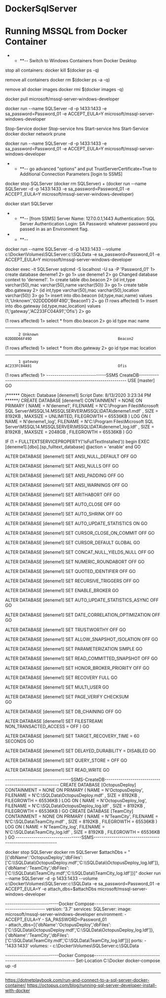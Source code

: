 # DockerSqlServer
# Running MSSQL from Docker Container 

- - **-- Switch to Windows Containers from Docker Desktop 

stop all containers:
docker kill $(docker ps -q)

remove all containers
docker rm $(docker ps -a -q)

remove all docker images
docker rmi $(docker images -q)

docker pull microsoft/mssql-server-windows-developer

docker run --name SQLServer -d -p 1433:1433 -e sa_password=Password_01 -e ACCEPT_EULA=Y microsoft/mssql-server-windows-developer

Stop-Service docker
Stop-service hns
Start-service hns
Start-Service docker
docker network prune

docker run --name SQLServer -d -p 1433:1433 -e sa_password=Password_01 -e ACCEPT_EULA=Y microsoft/mssql-server-windows-developer

- - **-- go advanced "options" and put TrustServerCertificate=True to Additional Connection Parameters [login to SSMS]

docker stop SQLServer
 (docker rm SQLServer) + 
 (docker run --name SQLServer -d -p 1433:1433 -e sa_password=Password_01 -e ACCEPT_EULA=Y microsoft/mssql-server-windows-developer)

docker start SQLServer

- - **-- [from SSMS]
Server Name: 127.0.0.1,1443
Authentication: SQL Server Authentication
Login: SA
Password: whatever password you passed in as an Environment flag.
- - **-- 

docker run --name SQLServer -d -p 1433:1433 --volume c:\Docker\Volumes\SQLServer:c:\SQLData -e sa_password=Password_01 -e ACCEPT_EULA=Y microsoft/mssql-server-windows-developer

docker exec -it SQLServer sqlcmd -S localhost -U sa -P 'Password_01' 
1> create database deneme1
2> go
1> use deneme1
2> go
Changed database context to 'deneme1'.
1> create table dbo.beacon
2> (id int,type varchar(50),mac varchar(50),name varchar(50))
3> go
1> create table dbo.gateway
2> (id int,type varchar(50),mac varchar(50),location varchar(50))
3> go
1> insert into dbo.beacon (id,type,mac,name) values (1,'Unknown','02DDDD66F49D','Beacon1')
2~ go
(1 rows affected)
1> insert into dbo.gateway (id,type,mac,location) values (1,'gateway','AC233FC04A91','Ofis')
2> go

(1 rows affected)
1> select * from dbo.beacon
2> go
id          type                                               mac                                                name
----------- -------------------------------------------------- -------------------------------------------------- --------------------------------------------------
          2 Unknown                                            02DDDD66F49D                                       Beacon2

(1 rows affected)
1> select * from dbo.gateway
2> go
id          type                                               mac                                                location
----------- -------------------------------------------------- -------------------------------------------------- --------------------------------------------------
          1 gateway                                            AC233FC04A91                                       Ofis

(1 rows affected)
1>
------------------------------SSMS CreateDB-----------------------------------------------------------------------
USE [master]
GO

/****** Object:  Database [deneme1]    Script Date: 8/13/2020 3:23:34 PM ******/
CREATE DATABASE [deneme1]
 CONTAINMENT = NONE
 ON  PRIMARY 
( NAME = N'deneme1', FILENAME = N'C:\Program Files\Microsoft SQL Server\MSSQL14.MSSQLSERVER\MSSQL\DATA\deneme1.mdf' , SIZE = 8192KB , MAXSIZE = UNLIMITED, FILEGROWTH = 65536KB )
 LOG ON 
( NAME = N'deneme1_log', FILENAME = N'C:\Program Files\Microsoft SQL Server\MSSQL14.MSSQLSERVER\MSSQL\DATA\deneme1_log.ldf' , SIZE = 8192KB , MAXSIZE = 2048GB , FILEGROWTH = 65536KB )
GO

IF (1 = FULLTEXTSERVICEPROPERTY('IsFullTextInstalled'))
begin
EXEC [deneme1].[dbo].[sp_fulltext_database] @action = 'enable'
end
GO

ALTER DATABASE [deneme1] SET ANSI_NULL_DEFAULT OFF 
GO

ALTER DATABASE [deneme1] SET ANSI_NULLS OFF 
GO

ALTER DATABASE [deneme1] SET ANSI_PADDING OFF 
GO

ALTER DATABASE [deneme1] SET ANSI_WARNINGS OFF 
GO

ALTER DATABASE [deneme1] SET ARITHABORT OFF 
GO

ALTER DATABASE [deneme1] SET AUTO_CLOSE OFF 
GO

ALTER DATABASE [deneme1] SET AUTO_SHRINK OFF 
GO

ALTER DATABASE [deneme1] SET AUTO_UPDATE_STATISTICS ON 
GO

ALTER DATABASE [deneme1] SET CURSOR_CLOSE_ON_COMMIT OFF 
GO

ALTER DATABASE [deneme1] SET CURSOR_DEFAULT  GLOBAL 
GO

ALTER DATABASE [deneme1] SET CONCAT_NULL_YIELDS_NULL OFF 
GO

ALTER DATABASE [deneme1] SET NUMERIC_ROUNDABORT OFF 
GO

ALTER DATABASE [deneme1] SET QUOTED_IDENTIFIER OFF 
GO

ALTER DATABASE [deneme1] SET RECURSIVE_TRIGGERS OFF 
GO

ALTER DATABASE [deneme1] SET  ENABLE_BROKER 
GO

ALTER DATABASE [deneme1] SET AUTO_UPDATE_STATISTICS_ASYNC OFF 
GO

ALTER DATABASE [deneme1] SET DATE_CORRELATION_OPTIMIZATION OFF 
GO

ALTER DATABASE [deneme1] SET TRUSTWORTHY OFF 
GO

ALTER DATABASE [deneme1] SET ALLOW_SNAPSHOT_ISOLATION OFF 
GO

ALTER DATABASE [deneme1] SET PARAMETERIZATION SIMPLE 
GO

ALTER DATABASE [deneme1] SET READ_COMMITTED_SNAPSHOT OFF 
GO

ALTER DATABASE [deneme1] SET HONOR_BROKER_PRIORITY OFF 
GO

ALTER DATABASE [deneme1] SET RECOVERY FULL 
GO

ALTER DATABASE [deneme1] SET  MULTI_USER 
GO

ALTER DATABASE [deneme1] SET PAGE_VERIFY CHECKSUM  
GO

ALTER DATABASE [deneme1] SET DB_CHAINING OFF 
GO

ALTER DATABASE [deneme1] SET FILESTREAM( NON_TRANSACTED_ACCESS = OFF ) 
GO

ALTER DATABASE [deneme1] SET TARGET_RECOVERY_TIME = 60 SECONDS 
GO

ALTER DATABASE [deneme1] SET DELAYED_DURABILITY = DISABLED 
GO

ALTER DATABASE [deneme1] SET QUERY_STORE = OFF
GO

ALTER DATABASE [deneme1] SET  READ_WRITE 
GO








---------------------------------SSMS-CreateDB-------------------------------------------------------
CREATE DATABASE [OctopusDeploy]
 CONTAINMENT = NONE
 ON  PRIMARY
( NAME = N'OctopusDeploy', FILENAME = N'C:\SQLData\OctopusDeploy.mdf' , SIZE = 8192KB , FILEGROWTH = 65536KB )
 LOG ON
( NAME = N'OctopusDeploy_log', FILENAME = N'C:\SQLData\OctopusDeploy_log.ldf' , SIZE = 8192KB , FILEGROWTH = 65536KB )
GO
CREATE DATABASE [TeamCity]
 CONTAINMENT = NONE
 ON  PRIMARY
( NAME = N'TeamCity', FILENAME = N'C:\SQLData\TeamCity.mdf' , SIZE = 8192KB , FILEGROWTH = 65536KB )
 LOG ON
( NAME = N'TeamCity_log', FILENAME = N'C:\SQLData\TeamCity_log.ldf' , SIZE = 8192KB , FILEGROWTH = 65536KB )
GO
---------------------------------SSMS-----------------------------------------------------------

docker stop SQLServer
docker rm SQLServer
$attachDbs = "[{'dbName':'OctopusDeploy','dbFiles':['C:\\SQLData\\OctopusDeploy.mdf','C:\\SQLData\\OctopusDeploy_log.ldf']},{'dbName':'TeamCity','dbFiles':['C:\\SQLData\\TeamCity.mdf','C:\\SQLData\\TeamCity_log.ldf']}]"
docker run --name SQLServer -d -p 1433:1433 --volume c:\Docker\Volumes\SQLServer:c:\SQLData -e sa_password=Password_01 -e ACCEPT_EULA=Y -e attach_dbs=$attachDbs microsoft/mssql-server-windows-developer

---------------------------Docker Compose-----------------------------------------------------
version: '3.7'
services:
  SQLServer:
   image: microsoft/mssql-server-windows-developer
   environment:
     - ACCEPT_EULA=Y
     - SA_PASSWORD=Password_01   
     - attach_dbs=[{'dbName':'OctopusDeploy','dbFiles':['C:\\SQLData\\OctopusDeploy.mdf','C:\\SQLData\\OctopusDeploy_log.ldf']},{'dbName':'TeamCity','dbFiles':['C:\\SQLData\\TeamCity.mdf','C:\\SQLData\\TeamCity_log.ldf']}]
   ports:
     - '1433:1433'
   volumes:
     - c:\Docker\Volumes\SQLServer:c:\SQLData
	 
---------------------------Docker Compose--------------------------------------------------------------------
Set-Location C:\Docker
docker-compose up -d
	 







-----------------------------------------------------
https://dotnetplaybook.com/run-and-connect-to-a-sql-server-docker-container/
https://octopus.com/blog/running-sql-server-developer-install-with-docker


